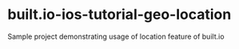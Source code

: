 built.io-ios-tutorial-geo-location
==================================

Sample project demonstrating usage of location feature of built.io
